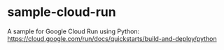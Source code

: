 # sample-cloud-run
A sample for Google Cloud Run using Python: https://cloud.google.com/run/docs/quickstarts/build-and-deploy/python 
